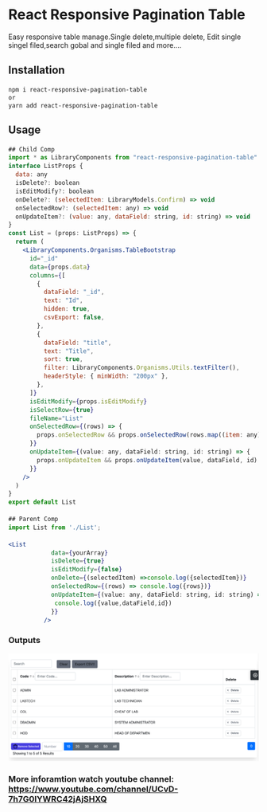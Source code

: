 # React Responsive Pagination Table

Easy responsive table manage.Single delete,multiple delete, Edit single singel filed,search gobal and single filed and more....

## Installation

```
npm i react-responsive-pagination-table
or
yarn add react-responsive-pagination-table
```

## Usage

```jsx
## Child Comp
import * as LibraryComponents from "react-responsive-pagination-table"
interface ListProps {
  data: any
  isDelete?: boolean
  isEditModify?: boolean
  onDelete?: (selectedItem: LibraryModels.Confirm) => void
  onSelectedRow?: (selectedItem: any) => void
  onUpdateItem?: (value: any, dataField: string, id: string) => void
}
const List = (props: ListProps) => {
  return (
    <LibraryComponents.Organisms.TableBootstrap
      id="_id"
      data={props.data}
      columns={[
        {
          dataField: "_id",
          text: "Id",
          hidden: true,
          csvExport: false,
        },
        {
          dataField: "title",
          text: "Title",
          sort: true,
          filter: LibraryComponents.Organisms.Utils.textFilter(),
          headerStyle: { minWidth: "200px" },
        },
      ]}
      isEditModify={props.isEditModify}
      isSelectRow={true}
      fileName="List"
      onSelectedRow={(rows) => {
        props.onSelectedRow && props.onSelectedRow(rows.map((item: any) => item._id))
      }}
      onUpdateItem={(value: any, dataField: string, id: string) => {
        props.onUpdateItem && props.onUpdateItem(value, dataField, id)
      }}
    />
  )
}
export default List

## Parent Comp
import List from './List';

<List
            data={yourArray}
            isDelete={true}
            isEditModify={false}
            onDelete={(selectedItem) =>console.log({selectedItem})}
            onSelectedRow={(rows) => console.log({rows})}
            onUpdateItem={(value: any, dataField: string, id: string) => {
             console.log({value,dataField,id})
            }}
          />
```

### Outputs

<img src="https://github.com/appasaheb4/react-responsive-pagination-table/blob/main/assets/table.png">

### More inforamtion watch youtube channel: https://www.youtube.com/channel/UCvD-7h7G0IYWRC42jAjSHXQ
